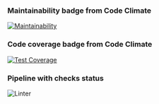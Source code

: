 ### Maintainability badge from Code Climate
[![Maintainability](https://api.codeclimate.com/v1/badges/2ac2cd9d891472d1175b/maintainability)](https://codeclimate.com/github/v-aksenov/whid-bot/maintainability)

### Code coverage  badge from Code Climate
[![Test Coverage](https://api.codeclimate.com/v1/badges/2ac2cd9d891472d1175b/test_coverage)](https://codeclimate.com/github/v-aksenov/whid-bot/test_coverage)

### Pipeline with checks status
![Linter](https://github.com/v-aksenov/java-project-lvl1/actions/workflows/java-ci.yml/badge.svg)
